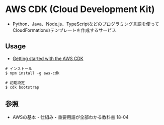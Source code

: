 # AWS CDK (Cloud Development Kit)
- Python、Java、Node.js、TypeScriptなどのプログラミング言語を使って
  CloudFormationのテンプレートを作成するサービス

## Usage
- [Getting started with the AWS CDK](https://docs.aws.amazon.com/cdk/latest/guide/getting_started.html)

```
# インストール
$ npm install -g aws-cdk

# 初期設定
$ cdk bootstrap
```

## 参照
- AWSの基本・仕組み・重要用語が全部わかる教科書 18-04
